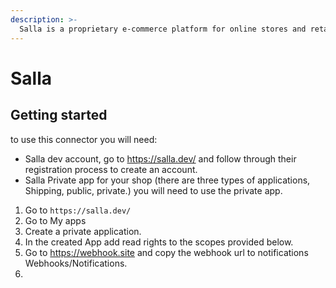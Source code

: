 ```yaml
---
description: >-
  Salla is a proprietary e-commerce platform for online stores and retail point-of-sale systems.
---
```


# Salla


## Getting started
to use this connector you will need:
- Salla dev account, go to https://salla.dev/ and follow through their registration process to create an account.
- Salla Private app for your shop (there are three types of applications, Shipping, public, private.) you will need to use the private app.


1. Go to `https://salla.dev/`
2. Go to My apps
3. Create a private application.
4. In the created App add read rights to the scopes provided below.
5. Go to  https://webhook.site and copy the webhook url to notifications Webhooks/Notifications.
6. 
